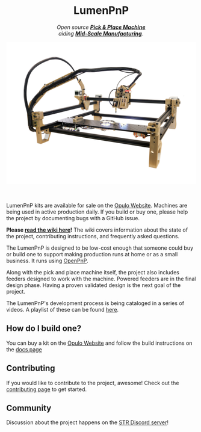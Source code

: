 
<div align = center>

# LumenPnP

*Open source* ***[Pick & Place Machine]*** <br>
*aiding **[Mid-Scale Manufacturing]** .*

![Showcase]
  
</div>

<br>

LumenPnP kits are available for sale on the [Opulo Website][Website]. Machines are being used in active production daily. If you build or buy one, please help the project by documenting bugs with a GitHub issue.

**Please [read the wiki here][Wiki]!** The wiki covers information about the state of the project, contributing instructions, and frequently asked questions.

The LumenPnP is designed to be low-cost enough that someone could buy or build one to support making production runs at home or as a small business. It runs using [OpenPnP].

Along with the pick and place machine itself, the project also includes feeders designed to work with the machine. Powered feeders are in the final design phase. Having a proven validated design is the next goal of the project.

The LumenPnP's development process is being cataloged in a series of videos. A playlist of these can be found [here][Playlist].

## How do I build one?
You can buy a kit on the [Opulo Website][Buy] and follow the build instructions on the [docs page][Documentation]

## Contributing
If you would like to contribute to the project, awesome! Check out the [contributing page][Contribute] to get started.

## Community
Discussion about the project happens on the [STR Discord server][Discord]!




<!----------------------------------------------------------------------------->

[Mid-Scale Manufacturing]: http://stephenhawes.com/level-2-manufacturing/
[Pick & Place Machine]: https://en.wikipedia.org/wiki/Pick-and-place_machine
[Documentation]: https://docs.opulo.io/
[Contribute]: https://github.com/index-machines/index/wiki/Contributing
[Playlist]: https://www.youtube.com/playlist?list=PLIeJXmcg1baLBz3x0nCDqkYpKs2IWGHk4
[Showcase]: img/hero-alpha.png
[Discord]: https://discordapp.com/invite/TCwy6De
[Website]: https://www.opulo.io/
[OpenPNP]: https://openpnp.org/
[Wiki]: https://github.com/index-machines/index/wiki
[Buy]: https://www.opulo.io/products/lumenpnp-kit













